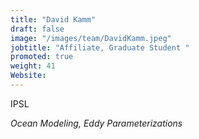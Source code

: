 ```yaml
---
title: "David Kamm"
draft: false
image: "/images/team/DavidKamm.jpeg"
jobtitle: "Affiliate, Graduate Student "
promoted: true
weight: 41
Website:
---
```



IPSL

*Ocean Modeling, Eddy Parameterizations*
